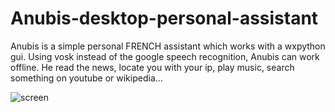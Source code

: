 # Anubis-desktop-personal-assistant
Anubis is a simple personal  FRENCH assistant which works with a wxpython gui. Using vosk instead of the google speech recognition, Anubis can work offline. He read the news, locate you with your ip, play music, search something on youtube or wikipedia...

![screen](https://user-images.githubusercontent.com/104983707/215320339-9fb0afd7-d479-4786-93c7-d2ef4544eeac.PNG)
